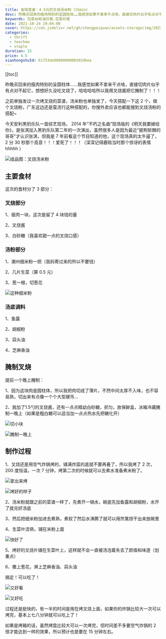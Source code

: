 ```yaml
---
title: 省钱菜谱：4.5元的叉烧汤米粉（15min）
desc: 昨晚买回来的瘦肉特别的呈圆柱体……我感觉如果不拿来干点啥，直接切肉片似乎有点对不起它，想想好久没吃叉烧了，哈哈哈哈所以我用叉烧酱把它腌制了！！！
keywords: 包菜丝蚝油炒面,包菜炒面
date: 2021-10-24 19:04:00
cover: https://cdn.jsdelivr.net/gh/chengpeiquan/assets-storage/img/2022/02/20220203230110.jpg
categories:
  - thrift
  - teochew
  - staple
duration: 15
price: 4.5
xiaohongshuId: 61753da9000000000102d6ea
---
```


[[toc]]

昨晚买回来的瘦肉特别的呈圆柱体……我感觉如果不拿来干点啥，直接切肉片似乎有点对不起它，想想好久没吃叉烧了，哈哈哈哈所以我用叉烧酱把它腌制了！！！

之前单独发过一次烤叉烧的菜谱，汤米粉也单独发了，今天搭配一下这 2 个，做个叉烧粉，广东这边还是蛮流行这种搭配的，你搜外卖应该也都能搜到叉烧汤粉的搭配~

今天安利黑豹乐队一首综艺现场， 2014 年“不朽之名曲”现场版的《明天我要嫁给你》，是张淇加入黑豹乐队第二年的一次演出，虽然很多人是因为最近“披荆斩棘的哥哥”才认识张淇，但我是 7 年前看这个节目知道的他，这个现场真的太牛逼了， 2 分 30 秒那个高音！！！爱死了！！！（深深记得鹿晗当时那个惊讶的表情 hhhhh ）

![成品图：叉烧汤米粉](https://cdn.jsdelivr.net/gh/chengpeiquan/assets-storage/img/2022/02/20220203230343.jpg)

## 主要食材

这次的食材分了 3 部分：

### 叉烧部分

1、瘦肉一块，这次是留了 4 块钱的量

2、叉烧酱

3、白砂糖（我喜欢甜一点的叉烧口感）

### 汤粉部分

1、潮州细米粉一把（我妈寄过来的所以不要钱）

2、几片生菜（算 0.5 元）

3、葱一根，切葱花

![这种细米粉](https://cdn.jsdelivr.net/gh/chengpeiquan/assets-storage/img/2022/02/20220203230919.jpg)

### 汤底调料

1、鱼露

2、胡椒粉

3、蒜头油

4、芝麻香油

## 腌制叉烧

提前一个晚上腌制：

1、因为这块肉是圆柱体，所以我把肉切成了薄片，不然中间太厚不入味，也不容易熟，切出来有点像一个个大型硬币…

2、我加了1.5勺的叉烧酱，还有一点点精幼白砂糖，抓匀，放保鲜盒，冰箱冷藏腌制一晚上（如果是粗白糖可以适当加一点点热水先把糖化开）

![切小块](https://cdn.jsdelivr.net/gh/chengpeiquan/assets-storage/img/2022/02/20220203230346.jpg)

![腌制一晚上](https://cdn.jsdelivr.net/gh/chengpeiquan/assets-storage/img/2022/02/20220203230347.jpg)

## 制作过程

1、叉烧还是用空气炸锅烤的，铺满炸篮的底就不要再叠了，所以我烤了 2 次， 200 度恒温，一次 7 分钟，烤第二次的时候就可以去煮水准备煮米粉了。

![拿出来烤](https://cdn.jsdelivr.net/gh/chengpeiquan/assets-storage/img/2022/02/20220203230348.jpg)

![烤好的样子](https://cdn.jsdelivr.net/gh/chengpeiquan/assets-storage/img/2022/02/20220203230349.jpg)

2、汤米粉就跟之前的菜谱一样了，先煮开一锅水，碗底先加鱼露和胡椒粉，水开了就兑好汤底

3、然后把细米粉加进去煮熟，煮软了然后水沸腾了就可以用笊篱捞干出来放碗里

4、生菜叶烫熟，铺在米粉上面

![快好了](https://cdn.jsdelivr.net/gh/chengpeiquan/assets-storage/img/2022/02/20220203230350.jpg)

5、烤好的叉烧片铺在生菜叶上，这样就不会一直被汤泡着失去了颜值和味道（划重点）

6、撒上葱花，淋上芝麻香油、蒜头油

搞定！可以吃了！

![又好看](https://cdn.jsdelivr.net/gh/chengpeiquan/assets-storage/img/2022/02/20220203230345.jpg)

![又好吃](https://cdn.jsdelivr.net/gh/chengpeiquan/assets-storage/img/2022/02/20220203230344.jpg)

过程还是挺快的，有一半的时间是用在烤叉烧上面，如果你的炸锅比较大一次可以烤完，基本上七八分钟就可以吃上了！

如果是烤箱的话，虽然烤盘比较大可以一次烤完，但时间差不多要空气炸锅的 2 倍才能达到一样的效果，所以预计也是要在 15 分钟左右。
